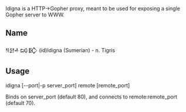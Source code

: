 Idigna is a HTTP->Gopher proxy, meant to be used for exposing a single Gopher server to WWW.

Name
----
𒀀𒇉𒈦𒄘𒃼 (íd)Idigna (Sumerian) - n. Tigris

Usage
-----
idigna [--port|-p server_port] remote [remote_port]

Binds on server_port (default 80), and connects to remote:remote_port (default 70).
